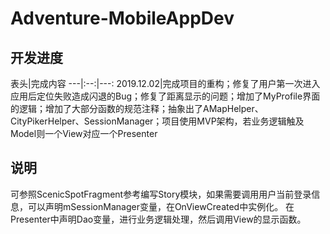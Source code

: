 # Adventure-MobileAppDev
## 开发进度
表头|完成内容
---|:--:|---:
2019.12.02|完成项目的重构；修复了用户第一次进入应用后定位失败造成闪退的Bug；修复了距离显示的问题；增加了MyProfile界面的逻辑；增加了大部分函数的规范注释；抽象出了AMapHelper、CityPikerHelper、SessionManager；项目使用MVP架构，若业务逻辑触及Model则一个View对应一个Presenter

## 说明
可参照ScenicSpotFragment参考编写Story模块，如果需要调用用户当前登录信息，可以声明mSessionManager变量，在OnViewCreated中实例化。
在Presenter中声明Dao变量，进行业务逻辑处理，然后调用View的显示函数。

